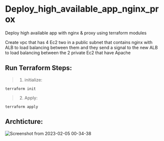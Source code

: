 # Deploy_high_available_app_nginx_prox
Deploy high available app with nginx &amp; proxy using terraform modules

Create vpc that has 4 Ec2 two in a public subnet that contains nginx with ALB to load balancing between them and they send a signal to the new ALB to load balancing between the 2 private Ec2  that have Apache




## Run Terraform Steps:

> 1. initialize:

```
terraform init
```
> 2. Apply:
```
terraform apply
```
## Archticture:

![Screenshot from 2023-02-05 00-34-38](https://user-images.githubusercontent.com/68289149/216792328-5f2cc954-ebc7-43f4-92e9-3d5cf839c9ed.png)

